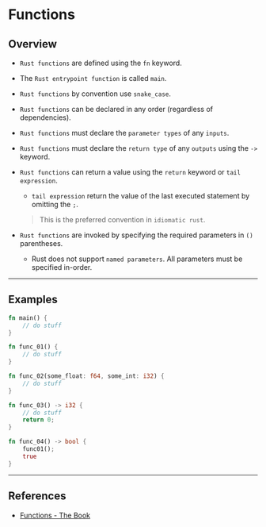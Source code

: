 # Functions

## Overview

* `Rust functions` are defined using the `fn` keyword.

* The `Rust entrypoint function` is called `main`.

* `Rust functions` by convention use `snake_case`.

* `Rust functions` can be declared in any order (regardless of dependencies).

* `Rust functions` must declare the `parameter types` of any `inputs`.

* `Rust functions` must declare the `return type` of any `outputs` using the `->` keyword.

* `Rust functions` can return a value using the `return` keyword or `tail expression`.

    * `tail expression` return the value of the last executed statement by omitting the `;`.

    > This is the preferred convention in `idiomatic rust`.

* `Rust functions` are invoked by specifying the required parameters in `()` parentheses.

    * Rust does not support `named parameters`. All parameters must be specified in-order.

---

## Examples

```rust
fn main() {
    // do stuff
}

fn func_01() {
    // do stuff
}

fn func_02(some_float: f64, some_int: i32) {
    // do stuff
}

fn func_03() -> i32 {
    // do stuff
    return 0;
}

fn func_04() -> bool {
    func01();
    true
}
```

---

## References

* [Functions - The Book](https://doc.rust-lang.org/book/ch03-03-how-functions-work.html)